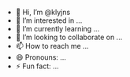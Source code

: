 - 👋 Hi, I’m @klyjns
- 👀 I’m interested in ...
- 🌱 I’m currently learning ...
- 💞️ I’m looking to collaborate on ...
- 📫 How to reach me ...
- 😄 Pronouns: ...
- ⚡ Fun fact: ...

<!---
klyjns/klyjns is a ✨ special ✨ repository because its `README.md` (this file) appears on your GitHub profile.
You can click the Preview link to take a look at your changes.
--->
